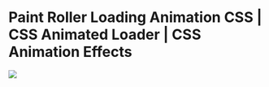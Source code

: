# Paint Roller Loading Animation CSS | CSS Animated Loader | CSS Animation Effects
![](https://media.giphy.com/media/XBRgJjYB5EeUZLHiYz/giphy.gif)